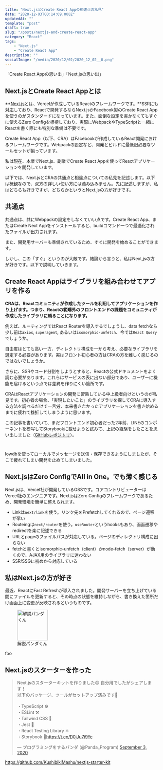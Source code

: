 ```yaml
---
title: "Next.jsとCreate React Appの相違点の私見"
date: "2020-12-03T00:14:09.000Z"
updatedAt: ""
template: "post"
draft: true
slug: "/posts/nextjs-and-create-react-app"
category: "React"
tags:
    - "Next.js"
    - "Create React App"
description: ""
socialImage: "/media/2020/12/02/2020_12_02__0.png"
---
```



「Create React Appの思い出」「Next.jsの思い出」



## Next.jsとCreate React Appとは

**[Next.js](https://nextjs.org/)とは、Vercelが作成しているReactのフレームワークです。**SSRにも対応しており、Reactで開発するならNext.jsかFacebook製のCreate React Appを使うのがスタンダードになっています。また、面倒な設定を書かなくてもすぐに使えるZero Configを標榜しており、実際にWebpackやTypeScriptと一緒にReactを書く際にも特別な準備は不要です。

Create React App（以下、CRA）はFacebookが作成しているReact開発におけるフレームワークです。Webpackの設定など、開発とビルドに最低限必要なツールセットが揃っています。

私は現在、本業でNext.js、副業でCreate React Appを使ってReactアプリケーションを開発しています。

以下では、Next.jsとCRAの共通点と相違点についての私見を記述します。以下は概観なので、双方の詳しい使い方には踏み込みません。先に記述しますが、私はどちらも好きですが、どちらかというとNext.jsの方が好きです。

## 共通点
共通点は、共にWebpackの設定をしなくていい点です。Create React App、またはCreate Next Appをインストールすると、buildコマンド一つで最適化されたファイルが出力されます。

また、開発用サーバーも準備されているため、すぐに開発を始めることができます。

しかし、この「すぐ」というのが大敵です。結論から言うと、私はNext,jsの方が好きです。以下で説明していきます。

## Create React Appはライブラリを組み合わせてアプリを作る
**CRAは、Reactコミュニティが作成したツールを利用してアプリケーションを作り上げます。つまり、Reactの範疇外のフロントエンドの課題をコミュニティが作成したライブラリに頼ることになります。**

例えば、ルーティングではReact Routerを導入するでしょうし、data fetchなら少し前は`axios`, `superagent`, あるいは`isomorphic-unfetch`、今では`React Query`でしょうか。

自由度はとても高い一方、ディレクトリ構成を一から考え、必要なライブラリを選定する必要があります。実はフロント初心者の方はCRAの方を難しく感じるのではないでしょうか。

さらに、SSRやコード分割をしようとすると、Reactの公式ドキュメントをよく読む必要があります。これらはサービスの表に出ない部分であり、ユーザーに機能を届けるという点では差異を作りにくい箇所です。

CRAはReactアプリケーションの開発に習熟している中上級者向けというのが私見です。初心者の場合、「実現したいこと」のライブラリを探してCRAに導入する方法を調べるだけで一苦労、本来書きたかったアプリケーションを書き始めるまでに疲れて挫折してしまうように思います。

この記事を書いていて、まだフロントエンド初心者だった2年前、LINEのコンポーネントを模写してStorybookに載せようと試みて、上記の経験をしたことを思い出しました（[GitHubレポジトリ](https://github.com/KushibikiMashu/UI-Parts-Collection/tree/master/src/line_clone/frontend)）。

![]()

![]()

lowdbを使ってローカルでメッセージを送信・保存できるようにしましたが、そこで疲れてしまい開発を止めてしまいました。

## Next.jsはZero ConfigでAll in One。でも薄く感じる
Next.jsは、Vercel社が開発しているOSSです。コアコントリビューターはVercel社のエンジニアです。Next.jsはZero Configのフレームワークであるため、開発環境を簡単に整えられます。

- Linkは`next/link`を使う。リンク先をPrefetchしてくれるので、ページ遷移が早い
- Routeingは`next/router`を使う。`useRouter`というhooksもあり、画面遷移やredirectを楽に記述できる
- URLとpageのファイルパスが対応している。ページのディレクトリ構成に困らない
- fetchと書くとisomorphic-unfetch（client）かnode-fetch（server）が動くので、AJAX用のライブラリに迷わない
- SSR/SSGに初めから対応している



## 私はNext.jsの方が好き
最近、ReactにFast Refreshが導入されました。開発サーバーを立ち上げている間にファイルを更新すると、その時点の状態を維持しながら、書き換えた箇所だけ画面上に変更が反映されるというものです。

<div class="explain">
  <figure class="explain__figure">
    <div class="explain__figureWrapper">
      <img class="explain__figureImage" src="/photo.jpg" alt="解説パンダくん" width="100" height="100" data-lazy-loaded="true">
    </div>
    <figcaption class="explain__figureCaption">解説パンダくん</figcaption>
  </figure>
  <div class="explain__paragraphWrapper">
    <p class="explain__paragraphContent">foo</p>
  </div>
</div>

## Next.jsのスターターを作った
<blockquote class="twitter-tweet"><p lang="ja" dir="ltr">Next.jsのスターターキットを作りました😊 自分用でしたがシェアします！<br>以下のパッケージ、ツールがセットアップ済みです🎉<br><br>・TypeScript ⚙️<br>・ESLint ⚒️<br>・Tailwind CSS 💨<br>・Jest 👞<br>・React Testing Library ⚛️<br>・Storybook 📘<a href="https://t.co/D0jJu7i9Yc">https://t.co/D0jJu7i9Yc</a></p>&mdash; プログラミングをするパンダ (@Panda_Program) <a href="https://twitter.com/Panda_Program/status/1301551634275737605?ref_src=twsrc%5Etfw">September 3, 2020</a></blockquote> <script async src="https://platform.twitter.com/widgets.js" charset="utf-8"></script>

https://github.com/KushibikiMashu/nextjs-starter-kit
